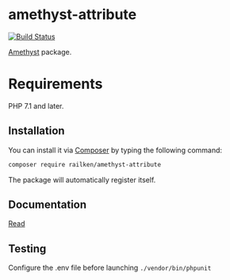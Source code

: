 # amethyst-attribute

[![Build Status](https://travis-ci.org/railken/amethyst-attribute.svg?branch=master)](https://travis-ci.org/railken/amethyst-attribute)

[Amethyst](https://github.com/railken/amethyst) package.

# Requirements

PHP 7.1 and later.

## Installation

You can install it via [Composer](https://getcomposer.org/) by typing the following command:

```bash
composer require railken/amethyst-attribute
```

The package will automatically register itself.

## Documentation

[Read](docs/index.md)

## Testing

Configure the .env file before launching `./vendor/bin/phpunit`
